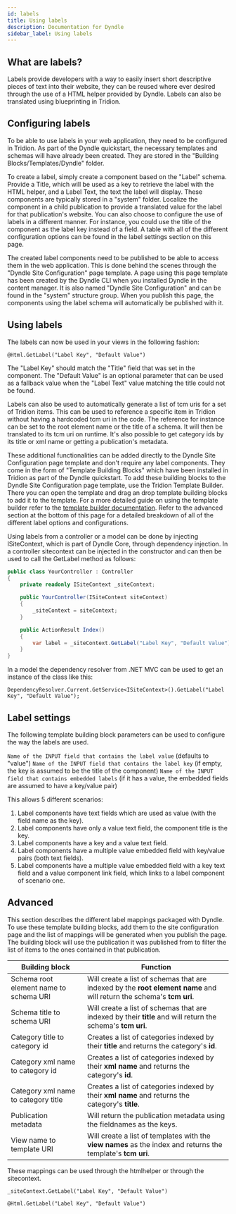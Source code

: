 ```yaml
---
id: labels
title: Using labels
description: Documentation for Dyndle
sidebar_label: Using labels
---
```


## What are labels?

Labels provide developers with a way to easily insert short descriptive pieces of text into their website, they can be reused where ever desired through the use of a HTML helper provided by Dyndle. Labels can also be translated using blueprinting in Tridion.

## Configuring labels

To be able to use labels in your web application, they need to be configured in Tridion. As part of the Dyndle quickstart, the necessary templates and schemas will have already been created. They are stored in the "Building Blocks/Templates/Dyndle" folder.

To create a label, simply create a component based on the "Label" schema. Provide a Title, which will be used as a key to retrieve the label with the HTML helper, and a Label Text, the text the label will display. These components are typically stored in a "system" folder. Localize the component in a child publication to provide a translated value for the label for that publication's website. You can also choose to configure the use of labels in a different manner. For instance, you could use the title of the component as the label key instead of a field. A table with all of the different configuration options can be found in the label settings section on this page. 

The created label components need to be published to be able to access them in the web application. This is done behind the scenes through the "Dyndle Site Configuration" page template. A page using this page template has been created by the Dyndle CLI when you installed Dyndle in the content manager. It is also named "Dyndle Site Configuration" and can be found in the "system" structure group. When you publish this page, the components using the label schema will automatically be published with it.

## Using labels

The labels can now be used in your views in the following fashion:

`@Html.GetLabel("Label Key", "Default Value")`

The "Label Key" should match the "Title" field that was set in the component. The "Default Value" is an optional parameter that can be used as a fallback value when the "Label Text" value matching the title could not be found.

Labels can also be used to automatically generate a list of tcm uris for a set of Tridion items. This can be used to reference a specific item in Tridion without having a hardcoded tcm uri in the code. The reference for instance can be set to the root element name or the title of a schema. It will then be translated to its tcm uri on runtime. It's also possible to get category ids by its title or xml name or getting a publication's metadata.

These additional functionalities can be added directly to the Dyndle Site Configuration page template and don't require any label components. They come in the form of "Template Building Blocks" which have been installed in Tridion as part of the Dyndle quickstart. To add these building blocks to the Dyndle Site Configuration page template, use the Tridion Template Builder. There you can open the template and drag an drop template building blocks to add it to the template. For a more detailed guide on using the template builder refer to the [template builder documentation](https://docs.sdl.com/LiveContent/content/en-US/SDL%20Web-v5/GUID-FD25A36E-4B1C-4346-BB7E-919B293B8748). Refer to the advanced section at the bottom of this page for a detailed breakdown of all of the different label options and configurations.

Using labels from a controller or a model can be done by injecting ISiteContext, which is part of Dyndle Core, through dependency injection. In a controller sitecontext can be injected in the constructor and can then be used to call the GetLabel method as follows:

```c#
public class YourController : Controller
{
    private readonly ISiteContext _siteContext;

    public YourController(ISiteContext siteContext)
    {
        _siteContext = siteContext;
    }

    public ActionResult Index()
    {
        var label = _siteContext.GetLabel("Label Key", "Default Value");
    }
}
```

In a model the dependency resolver from .NET MVC can be used to get an instance of the class like this:

`DependencyResolver.Current.GetService<ISiteContext>().GetLabel("Label Key", "Default Value");`

## Label settings

The following template building block parameters can be used to configure the way the labels are used.

`Name of the INPUT field that contains the label value` (defaults to "value")
`Name of the INPUT field that contains the label key` (if empty, the key is assumed to be the title of the component)
`Name of the INPUT field that contains embedded labels` (if it has a value, the embedded fields are assumed to have a key/value pair)

This allows 5 different scenarios:

1. Label components have text fields which are used as value (with the field name as the key).
2. Label components have only a value text field, the component title is the key.
3. Label components have a key and a value text field.
4. Label components have a multiple value embedded field with key/value pairs (both text fields).
5. Label components have a multiple value embedded field with a key text field and a value component link field, which links to a label component of scenario one.

## Advanced

This section describes the different label mappings packaged with Dyndle. To use these template building blocks, add them to the site configuration page and the list of mappings will be generated when you publish the page. The building block will use the publication it was published from to filter the list of items to the ones contained in that publication.

| Building block                         | Function                                                     |
| -------------------------------------- | ------------------------------------------------------------ |
| Schema root element name to schema URI | Will create a list of schemas that are indexed by the **root element name** and will return the schema's **tcm uri**. |
| Schema title to schema URI             | Will create a list of schemas that are indexed by their **title** and will return the schema's **tcm uri**. |
| Category title to category id          | Creates a list of categories indexed by their **title** and returns the category's **id**. |
| Category xml name to category id       | Creates a list of categories indexed by their **xml name** and returns the category's **id**. |
| Category xml name to category title    | Creates a list of categories indexed by their **xml name** and returns the category's **title**. |
| Publication metadata                   | Will return the publication metadata using the fieldnames as the keys. |
| View name to template URI              | Will create a list of templates with the **view names** as the index and returns the template's **tcm uri**. |

These mappings can be used through the htmlhelper or through the sitecontext.

 `_siteContext.GetLabel("Label Key", "Default Value")`

`@Html.GetLabel("Label Key", "Default Value")`